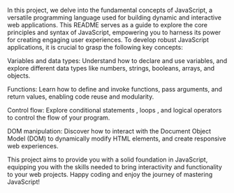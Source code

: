 In this project, we delve into the fundamental concepts of JavaScript, a versatile programming language used for building dynamic and interactive web applications. This README serves as a guide to explore the core principles and syntax of JavaScript, empowering you to harness its power for creating engaging user experiences. To develop robust JavaScript applications, it is crucial to grasp the following key concepts:

Variables and data types: Understand how to declare and use variables, and explore different data types like numbers, strings, booleans, arrays, and objects.

Functions: Learn how to define and invoke functions, pass arguments, and return values, enabling code reuse and modularity.

Control flow: Explore conditional statements , loops , and logical operators to control the flow of your program.

DOM manipulation: Discover how to interact with the Document Object Model (DOM) to dynamically modify HTML elements, and create responsive web experiences.



This project aims to provide you with a solid foundation in JavaScript, equipping you with the skills needed to bring interactivity and functionality to your web projects. Happy coding and enjoy the journey of mastering JavaScript!